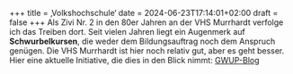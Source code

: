 +++
title = ‚Volkshochschule‘
date = 2024-06-23T17:14:01+02:00
draft = false
+++
Als Zivi Nr. 2 in den 80er Jahren an der VHS Murrhardt verfolge ich das Treiben dort. Seit vielen Jahren liegt ein Augenmerk auf **Schwurbelkursen**, die weder dem Bildungsauftrag noch dem Anspruch genügen.  Die VHS Murrhardt ist hier noch relativ gut, aber es geht besser. Hier eine aktuelle Initiative, die dies in den Blick nimmt: 
[GWUP-Blog](https://www.haufe.de/oeffentlicher-dienst/tvoed-office-professional/dienstreise-7-anordnung-oder-genehmigung-einer-dienstreise_idesk_PI13994_HI920363.html)